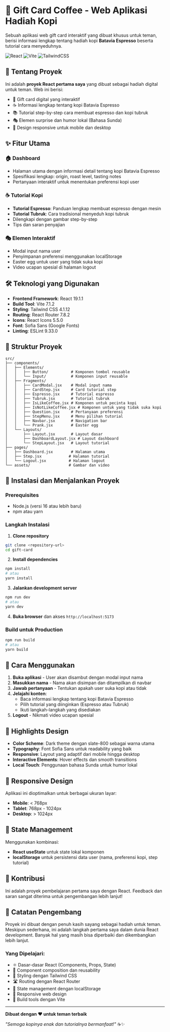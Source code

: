 # 🎁 Gift Card Coffee - Web Aplikasi Hadiah Kopi

Sebuah aplikasi web gift card interaktif yang dibuat khusus untuk teman, berisi informasi lengkap tentang hadiah kopi **Batavia Espresso** beserta tutorial cara menyeduhnya.

![React](https://img.shields.io/badge/React-19.1.1-61DAFB?style=for-the-badge&logo=react)
![Vite](https://img.shields.io/badge/Vite-7.1.2-646CFF?style=for-the-badge&logo=vite)
![TailwindCSS](https://img.shields.io/badge/Tailwind_CSS-4.1.12-38B2AC?style=for-the-badge&logo=tailwind-css)

## 📖 Tentang Proyek

Ini adalah **proyek React pertama saya** yang dibuat sebagai hadiah digital untuk teman. Web ini berisi:

- 🎨 Gift card digital yang interaktif
- ☕ Informasi lengkap tentang kopi Batavia Espresso
- 📚 Tutorial step-by-step cara membuat espresso dan kopi tubruk
- 🎭 Elemen surprise dan humor lokal (Bahasa Sunda)
- 📱 Design responsive untuk mobile dan desktop

## ✨ Fitur Utama

### 🏠 **Dashboard**
- Halaman utama dengan informasi detail tentang kopi Batavia Espresso
- Spesifikasi lengkap: origin, roast level, tasting notes
- Pertanyaan interaktif untuk menentukan preferensi kopi user

### ☕ **Tutorial Kopi**
- **Tutorial Espresso**: Panduan lengkap membuat espresso dengan mesin
- **Tutorial Tubruk**: Cara tradisional menyeduh kopi tubruk
- Dilengkapi dengan gambar step-by-step
- Tips dan saran penyajian

### 🎭 **Elemen Interaktif**
- Modal input nama user
- Penyimpanan preferensi menggunakan localStorage
- Easter egg untuk user yang tidak suka kopi
- Video ucapan spesial di halaman logout

## 🛠 Teknologi yang Digunakan

- **Frontend Framework**: React 19.1.1
- **Build Tool**: Vite 7.1.2
- **Styling**: Tailwind CSS 4.1.12
- **Routing**: React Router 7.8.2
- **Icons**: React Icons 5.5.0
- **Font**: Sofia Sans (Google Fonts)
- **Linting**: ESLint 9.33.0

## 📂 Struktur Proyek

```
src/
├── components/
│   ├── Elements/
│   │   ├── Button/          # Komponen tombol reusable
│   │   └── Input/           # Komponen input reusable
│   ├── Fragments/
│   │   ├── CardModal.jsx    # Modal input nama
│   │   ├── CardStep.jsx     # Card tutorial step
│   │   ├── Espresso.jsx     # Tutorial espresso
│   │   ├── Tubruk.jsx       # Tutorial tubruk
│   │   ├── IsLikeCoffee.jsx # Komponen untuk pecinta kopi
│   │   ├── IsNotLikeCoffee.jsx # Komponen untuk yang tidak suka kopi
│   │   ├── Question.jsx     # Pertanyaan preferensi
│   │   ├── StepMenu.jsx     # Menu pilihan tutorial
│   │   ├── Navbar.jsx       # Navigation bar
│   │   └── Prank.jsx        # Easter egg
│   └── Layouts/
│       ├── Layout.jsx       # Layout dasar
│       ├── DashboardLayout.jsx # Layout dashboard
│       └── StepLayout.jsx   # Layout tutorial
├── pages/
│   ├── Dashboard.jsx        # Halaman utama
│   ├── Step.jsx            # Halaman tutorial
│   └── Logout.jsx          # Halaman logout
└── assets/                 # Gambar dan video
```

## 🚀 Instalasi dan Menjalankan Proyek

### Prerequisites
- Node.js (versi 16 atau lebih baru)
- npm atau yarn

### Langkah Instalasi

1. **Clone repository**
```bash
git clone <repository-url>
cd gift-card
```

2. **Install dependencies**
```bash
npm install
# atau
yarn install
```

3. **Jalankan development server**
```bash
npm run dev
# atau
yarn dev
```

4. **Buka browser** dan akses `http://localhost:5173`

### Build untuk Production

```bash
npm run build
# atau
yarn build
```

## 🎯 Cara Menggunakan

1. **Buka aplikasi** - User akan disambut dengan modal input nama
2. **Masukkan nama** - Nama akan disimpan dan ditampilkan di navbar
3. **Jawab pertanyaan** - Tentukan apakah user suka kopi atau tidak
4. **Jelajahi konten**:
   - Baca informasi lengkap tentang kopi Batavia Espresso
   - Pilih tutorial yang diinginkan (Espresso atau Tubruk)
   - Ikuti langkah-langkah yang disediakan
5. **Logout** - Nikmati video ucapan spesial

## 🎨 Highlights Design

- **Color Scheme**: Dark theme dengan slate-800 sebagai warna utama
- **Typography**: Font Sofia Sans untuk readability yang baik
- **Responsive**: Layout yang adaptif dari mobile hingga desktop
- **Interactive Elements**: Hover effects dan smooth transitions
- **Local Touch**: Penggunaan bahasa Sunda untuk humor lokal

## 📱 Responsive Design

Aplikasi ini dioptimalkan untuk berbagai ukuran layar:
- **Mobile**: < 768px
- **Tablet**: 768px - 1024px  
- **Desktop**: > 1024px

## 🔄 State Management

Menggunakan kombinasi:
- **React useState** untuk state lokal komponen
- **localStorage** untuk persistensi data user (nama, preferensi kopi, step tutorial)

## 🤝 Kontribusi

Ini adalah proyek pembelajaran pertama saya dengan React. Feedback dan saran sangat diterima untuk pengembangan lebih lanjut!

## 📝 Catatan Pengembang

Proyek ini dibuat dengan penuh kasih sayang sebagai hadiah untuk teman. Meskipun sederhana, ini adalah langkah pertama saya dalam dunia React development. Banyak hal yang masih bisa diperbaiki dan dikembangkan lebih lanjut.

### Yang Dipelajari:
- ⚛️ Dasar-dasar React (Components, Props, State)
- 🧩 Component composition dan reusability
- 🎨 Styling dengan Tailwind CSS
- 🛣 Routing dengan React Router
- 💾 State management dengan localStorage
- 📱 Responsive web design
- 🔧 Build tools dengan Vite

---

**Dibuat dengan ❤️ untuk teman terbaik**

*"Semoga kopinya enak dan tutorialnya bermanfaat!"* ☕✨
